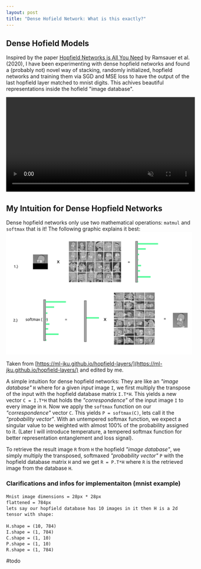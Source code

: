 ```yaml
---
layout: post
title: "Dense Hofield Network: What is this exactly?"
---
```


## Dense Hofield Models

Inspired by the paper [Hopfield Networks is All You Need](https://arxiv.org/abs/2008.02217) by Ramsauer et al. (2020), I have been experimenting with dense hopfield networks and found a (probably not) novel way of stacking, randomly initialized, hopfield networks and training them via SGD and MSE loss to have the output of the last hopfield layer matched to mnist digits. This achives beautiful representations inside the hofield "image database".

<video src="../media/dense-hopfield-multi-layer.mp4" width="512px" height="auto" controls autoplay loop muted></video>

## My Intuition for Dense Hopfield Networks

Dense hopfield networks only use two mathematical operations: `matmul` and `softmax` that is it!
The following graphic explains it best:
<br >
<img width="512px" height="auto" src="../media/DenseHopfieldNetworkFig.png" width="100%" height="auto"/>

Taken from [https://ml-jku.github.io/hopfield-layers/](https://ml-jku.github.io/hopfield-layers/) and edited by me.

A simple intuition for dense hopfield networks: They are like an *"image database"* `H` where for a given *input* image `I`, we first multiply the transpose of the input with the hopfield database matrix `I.T*H`. This yields a new vector `C = I.T*H` that holds the *"correspondence"* of the input image `I` to every image in `H`. Now we apply the `softmax` function on our *"correspondence"* vector `C`. This yields `P = softmax(C)`, lets call it the *"probability vector"*. With an untempered softmax function, we expect a singular value to be weighted with almost 100% of the probability assigned to it. (Later I will introduce temperature, a tempered softmax function for better representation entanglement and loss signal).

To retrieve the result image `R` from `H` the hopfield *"image database"*, we simply multiply the transposed, softmaxed *"probability vector"* `P` with the hopfield database matrix `H` and we get `R = P.T*H` where `R` is the retrieved image from the database `H`.

### Clarifications and infos for implementaiton (mnist example)

    Mnist image dimensions = 28px * 28px
    flattened = 784px
    lets say our hopfield database has 10 images in it then H is a 2d tensor with shape:

    H.shape = (10, 784)
    I.shape = (1, 784)
    C.shape = (1, 10)
    P.shape = (1, 10)
    R.shape = (1, 784)

#todo